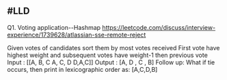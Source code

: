 #LLD
------------------------
Q1. Voting application--Hashmap
https://leetcode.com/discuss/interview-experience/1739628/atlassian-sse-remote-reject

Given votes of candidates sort them by most votes received
First vote have highest weight and subsequent votes have weight-1 then previous vote
Input : [[A, B, C
A, C, D
D,A,C]]
Output : [A, D , C , B]
Follow up: What if tie occurs, then print in lexicographic order as: [A,C,D,B]







